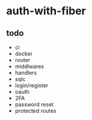 # auth-with-fiber

## todo
- ci
- docker
- router
- middlwares
- handlers 
- sqlc
- login/register
- oauth
- 2FA
- password reset
- protected routes 
